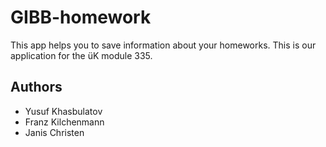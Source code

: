 # GIBB-homework
This app helps you to save information about your homeworks. This is our application for the üK module 335.

## Authors
- Yusuf Khasbulatov
- Franz Kilchenmann
- Janis Christen
